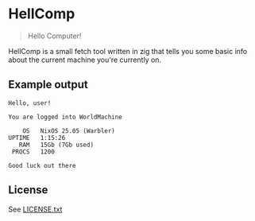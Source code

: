 # HellComp

> Hello Computer!

HellComp is a small fetch tool written in zig that tells you some basic info
about the current machine you're currently on.

## Example output

```
Hello, user!

You are logged into WorldMachine

    OS   NixOS 25.05 (Warbler)
UPTIME   1:15:26
   RAM   15Gb (7Gb used)
 PROCS   1200

Good luck out there
```

## License

See [LICENSE.txt](LICENSE.txt)